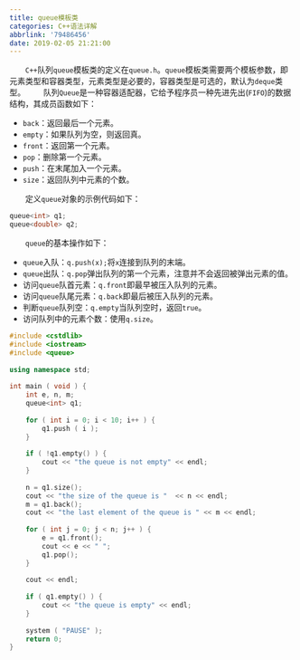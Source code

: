 ```yaml
---
title: queue模板类
categories: C++语法详解
abbrlink: '79486456'
date: 2019-02-05 21:21:00
---
```

&emsp;&emsp;`C++`队列`queue`模板类的定义在`queue.h`。`queue`模板类需要两个模板参数，即元素类型和容器类型，元素类型是必要的，容器类型是可选的，默认为`deque`类型。<!--more-->
&emsp;&emsp;队列`Queue`是一种容器适配器，它给予程序员一种先进先出(`FIFO`)的数据结构，其成员函数如下：

- `back`：返回最后一个元素。
- `empty`：如果队列为空，则返回真。
- `front`：返回第一个元素。
- `pop`：删除第一个元素。
- `push`：在末尾加入一个元素。
- `size`：返回队列中元素的个数。

&emsp;&emsp;定义`queue`对象的示例代码如下：

``` cpp
queue<int> q1;
queue<double> q2;
```

&emsp;&emsp;`queue`的基本操作如下：

- `queue`入队：`q.push(x);`将`x`连接到队列的末端。
- `queue`出队：`q.pop`弹出队列的第一个元素，注意并不会返回被弹出元素的值。
- 访问`queue`队首元素：`q.front`即最早被压入队列的元素。
- 访问`queue`队尾元素：`q.back`即最后被压入队列的元素。
- 判断`queue`队列空：`q.empty`当队列空时，返回`true`。
- 访问队列中的元素个数：使用`q.size`。

``` cpp
#include <cstdlib>
#include <iostream>
#include <queue>
​
using namespace std;
​
int main ( void ) {
    int e, n, m;
    queue<int> q1;
​
    for ( int i = 0; i < 10; i++ ) {
        q1.push ( i );
    }
​
    if ( !q1.empty() ) {
        cout << "the queue is not empty" << endl;
    }
​
    n = q1.size();
    cout << "the size of the queue is "  << n << endl;
    m = q1.back();
    cout << "the last element of the queue is " << m << endl;
​
    for ( int j = 0; j < n; j++ ) {
        e = q1.front();
        cout << e << " ";
        q1.pop();
    }
​
    cout << endl;
​
    if ( q1.empty() ) {
        cout << "the queue is empty" << endl;
    }
​
    system ( "PAUSE" );
    return 0;
}
```